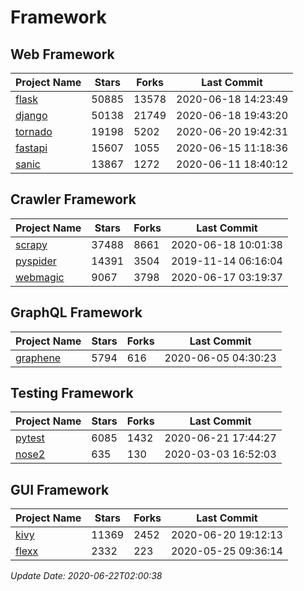 # Framework

## Web Framework

| Project Name | Stars | Forks | Last Commit |
| ------------ | ----- | ----- | ----------- |
| [flask](https://github.com/pallets/flask) | 50885 | 13578 | 2020-06-18 14:23:49 |
| [django](https://github.com/django/django) | 50138 | 21749 | 2020-06-18 19:43:20 |
| [tornado](https://github.com/tornadoweb/tornado) | 19198 | 5202 | 2020-06-20 19:42:31 |
| [fastapi](https://github.com/tiangolo/fastapi) | 15607 | 1055 | 2020-06-15 11:18:36 |
| [sanic](https://github.com/huge-success/sanic) | 13867 | 1272 | 2020-06-11 18:40:12 |

## Crawler Framework

| Project Name | Stars | Forks | Last Commit |
| ------------ | ----- | ----- | ----------- |
| [scrapy](https://github.com/scrapy/scrapy) | 37488 | 8661 | 2020-06-18 10:01:38 |
| [pyspider](https://github.com/binux/pyspider) | 14391 | 3504 | 2019-11-14 06:16:04 |
| [webmagic](https://github.com/code4craft/webmagic) | 9067 | 3798 | 2020-06-17 03:19:37 |

## GraphQL Framework

| Project Name | Stars | Forks | Last Commit |
| ------------ | ----- | ----- | ----------- |
| [graphene](https://github.com/graphql-python/graphene) | 5794 | 616 | 2020-06-05 04:30:23 |

## Testing Framework

| Project Name | Stars | Forks | Last Commit |
| ------------ | ----- | ----- | ----------- |
| [pytest](https://github.com/pytest-dev/pytest) | 6085 | 1432 | 2020-06-21 17:44:27 |
| [nose2](https://github.com/nose-devs/nose2) | 635 | 130 | 2020-03-03 16:52:03 |

## GUI Framework

| Project Name | Stars | Forks | Last Commit |
| ------------ | ----- | ----- | ----------- |
| [kivy](https://github.com/kivy/kivy) | 11369 | 2452 | 2020-06-20 19:12:13 |
| [flexx](https://github.com/flexxui/flexx) | 2332 | 223 | 2020-05-25 09:36:14 |

*Update Date: 2020-06-22T02:00:38*